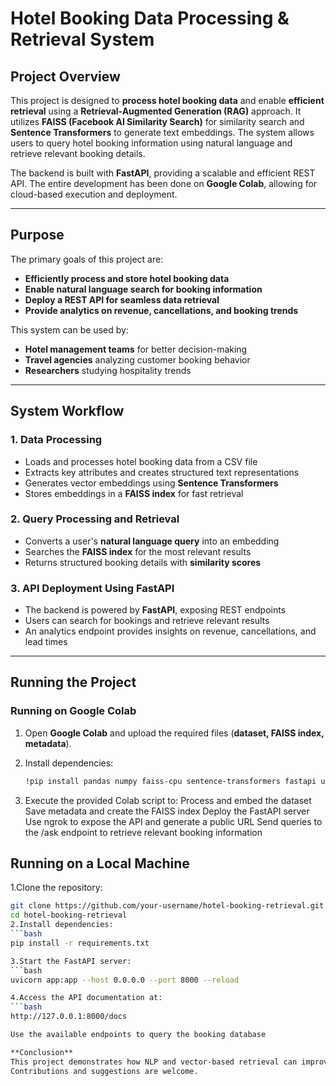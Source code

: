 # Hotel Booking Data Processing & Retrieval System

## Project Overview

This project is designed to **process hotel booking data** and enable **efficient retrieval** using a **Retrieval-Augmented Generation (RAG)** approach. It utilizes **FAISS (Facebook AI Similarity Search)** for similarity search and **Sentence Transformers** to generate text embeddings. The system allows users to query hotel booking information using natural language and retrieve relevant booking details.

The backend is built with **FastAPI**, providing a scalable and efficient REST API. The entire development has been done on **Google Colab**, allowing for cloud-based execution and deployment.

---

## Purpose

The primary goals of this project are:

- **Efficiently process and store hotel booking data**
- **Enable natural language search for booking information**
- **Deploy a REST API for seamless data retrieval**
- **Provide analytics on revenue, cancellations, and booking trends**

This system can be used by:

- **Hotel management teams** for better decision-making
- **Travel agencies** analyzing customer booking behavior
- **Researchers** studying hospitality trends

---

## System Workflow

### 1. **Data Processing**
- Loads and processes hotel booking data from a CSV file
- Extracts key attributes and creates structured text representations
- Generates vector embeddings using **Sentence Transformers**
- Stores embeddings in a **FAISS index** for fast retrieval

### 2. **Query Processing and Retrieval**
- Converts a user's **natural language query** into an embedding
- Searches the **FAISS index** for the most relevant results
- Returns structured booking details with **similarity scores**

### 3. **API Deployment Using FastAPI**
- The backend is powered by **FastAPI**, exposing REST endpoints
- Users can search for bookings and retrieve relevant results
- An analytics endpoint provides insights on revenue, cancellations, and lead times

---

## Running the Project

### Running on Google Colab
1. Open **Google Colab** and upload the required files (**dataset, FAISS index, metadata**).
2. Install dependencies:

   ```bash
   !pip install pandas numpy faiss-cpu sentence-transformers fastapi uvicorn pyngrok
3. Execute the provided Colab script to:
   Process and embed the dataset
   Save metadata and create the FAISS index
   Deploy the FastAPI server
   Use ngrok to expose the API and generate a public URL
   Send queries to the /ask endpoint to retrieve relevant booking information

## Running on a Local Machine
 1.Clone the repository:
   ```bash
   git clone https://github.com/your-username/hotel-booking-retrieval.git
   cd hotel-booking-retrieval
 2.Install dependencies:
   ```bash
   pip install -r requirements.txt

 3.Start the FastAPI server:
   ```bash
   uvicorn app:app --host 0.0.0.0 --port 8000 --reload

 4.Access the API documentation at:
   ```bash
   http://127.0.0.1:8000/docs

Use the available endpoints to query the booking database

**Conclusion**
This project demonstrates how NLP and vector-based retrieval can improve hotel booking analysis. Users can query the system using natural language and receive relevant results efficiently. This system is useful for hotel managers, travel agencies, and researchers studying booking trends.
Contributions and suggestions are welcome. 

